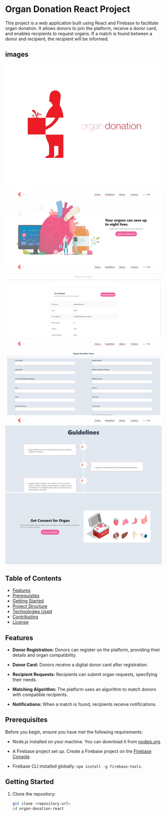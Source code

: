 # Organ Donation React Project

This project is a web application built using React and Firebase to facilitate organ donation. It allows donors to join the platform, receive a donor card, and enables recipients to request organs. If a match is found between a donor and recipient, the recipient will be informed.

## images

![Alt text](logo1.png) ![Alt text](homepage.png) ![Alt text](requestpage.png) ![Alt text](donationform.png) ![Alt text](guidelinespage.png) ![Alt text](heropage.png)

## Table of Contents

- [Features](#features)
- [Prerequisites](#prerequisites)
- [Getting Started](#getting-started)
- [Project Structure](#project-structure)
- [Technologies Used](#technologies-used)
- [Contributing](#contributing)
- [License](#license)

## Features

- **Donor Registration:** Donors can register on the platform, providing their details and organ compatibility.

- **Donor Card:** Donors receive a digital donor card after registration.

- **Recipient Requests:** Recipients can submit organ requests, specifying their needs.

- **Matching Algorithm:** The platform uses an algorithm to match donors with compatible recipients.

- **Notifications:** When a match is found, recipients receive notifications.

## Prerequisites

Before you begin, ensure you have met the following requirements:

- Node.js installed on your machine. You can download it from [nodejs.org](https://nodejs.org/).

- A Firebase project set up. Create a Firebase project on the [Firebase Console](https://console.firebase.google.com/).

- Firebase CLI installed globally: `npm install -g firebase-tools`.

## Getting Started

1. Clone the repository:

   ```bash
   git clone <repository-url>
   cd organ-donation-react
   ```
